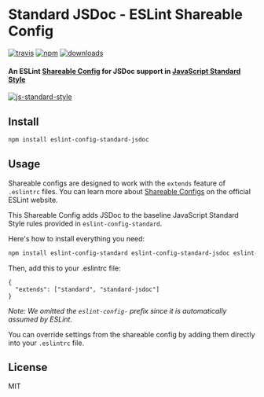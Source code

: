 # Standard JSDoc - ESLint Shareable Config
[![travis][travis-image]][travis-url]
[![npm][npm-image]][npm-url]
[![downloads][downloads-image]][downloads-url]

[travis-image]: https://img.shields.io/travis/simonkberg/eslint-config-standard-jsdoc.svg?style=flat
[travis-url]: https://travis-ci.org/simonkberg/eslint-config-standard-jsdoc
[npm-image]: https://img.shields.io/npm/v/eslint-config-standard-jsdoc.svg?style=flat
[npm-url]: https://npmjs.org/package/eslint-config-standard-jsdoc
[downloads-image]: https://img.shields.io/npm/dm/eslint-config-standard-jsdoc.svg?style=flat
[downloads-url]: https://npmjs.org/package/eslint-config-standard-jsdoc

#### An ESLint [Shareable Config](http://eslint.org/docs/developer-guide/shareable-configs) for JSDoc support in [JavaScript Standard Style](https://github.com/feross/standard)

[![js-standard-style](https://cdn.rawgit.com/feross/standard/master/badge.svg)](https://github.com/feross/standard)

## Install

```bash
npm install eslint-config-standard-jsdoc
```

## Usage

Shareable configs are designed to work with the `extends` feature of `.eslintrc` files.
You can learn more about
[Shareable Configs](http://eslint.org/docs/developer-guide/shareable-configs) on the
official ESLint website.

This Shareable Config adds JSDoc to the baseline JavaScript Standard Style rules
provided in `eslint-config-standard`.

Here's how to install everything you need:

```bash
npm install eslint-config-standard eslint-config-standard-jsdoc eslint-plugin-jsdoc
```

Then, add this to your .eslintrc file:

```
{
  "extends": ["standard", "standard-jsdoc"]
}
```

*Note: We omitted the `eslint-config-` prefix since it is automatically assumed by ESLint.*

You can override settings from the shareable config by adding them directly into your
`.eslintrc` file.

## License

MIT
